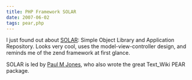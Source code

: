 ```yaml
---
title: PHP Framework SOLAR
date: 2007-06-02
tags: pear,php
---
```

I just found out about <a href="http://solarphp.com/project">SOLAR</a>: Simple Object Library and Application Repository. Looks very cool, uses the model-view-controller design, and reminds me of the zend framework at first glance.

SOLAR is led by <a href="http://paul-m-jones.com/blog/">Paul M Jones</a>, who also wrote the great Text_Wiki PEAR package.


